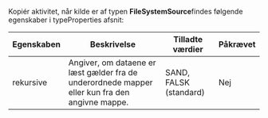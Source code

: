 Kopiér aktivitet, når kilde er af typen **FileSystemSource**findes følgende egenskaber i typeProperties afsnit:

| Egenskaben | Beskrivelse | Tilladte værdier | Påkrævet |
| -------- | ----------- | -------------- | -------- |
| rekursive | Angiver, om dataene er læst gælder fra de underordnede mapper eller kun fra den angivne mappe. | SAND, FALSK (standard)| Nej | 